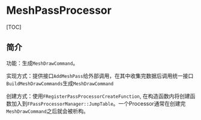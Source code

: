 # MeshPassProcessor

[TOC]

## 简介

功能：生成`MeshDrawCommand`。

实现方式：提供接口`AddMeshPass`给外部调用，在其中收集完数据后调用统一接口`BuildMeshDrawCommands`生成`MeshDrawCommand`

创建方式：使用`FRegisterPassProcessorCreateFunction`, 在构造函数内将创建函数加入到`FPassProcessorManager::JumpTable`。一个Processor通常在创建完`MeshDrawCommand`之后就会被析构。







